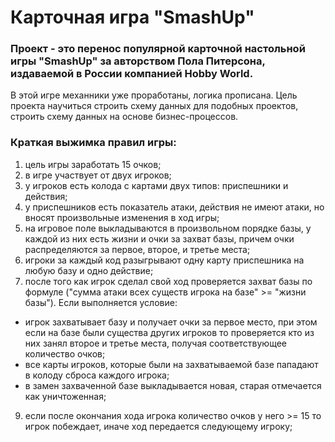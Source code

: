 # Карточная игра "SmashUp"
### Проект - это перенос популярной карточной настольной игры "SmashUp" за авторством Пола Питерсона, издаваемой в России компанией Hobby World. 
В этой игре механники уже проработаны, логика прописана. Цель проекта научиться строить схему данных для подобных проектов, строить схему данных на основе бизнес-процессов.

### Краткая выжимка правил игры:
1. цель игры заработать 15 очков;
2. в игре участвует от двух игроков;
3. у игроков есть колода с картами двух типов: приспешники и действия;
4. у приспешников есть показатель атаки, действия не имеют атаки, но вносят произвольные изменения в ход игры;
5. на игровое поле выкладываются в произвольном порядке базы, у каждой из них есть жизни и очки за захват базы, причем очки распределяются за первое, второе, и третье места;
6. игроки за каждый код разыгрывают одну карту приспешника на любую базу и одно действие; 
7. после того как игрок сделал свой ход проверяется захват базы по формуле ("сумма атаки всех существ игрока на базе" >= "жизни базы"). Если выполняется условие:
 *  игрок захватывает базу и получает очки за первое место, при этом если на базе были существа других игроков то проверяется кто из них занял второе и третье места, получая соответствующее количество очков;
 * все карты игроков, которые были на захватываемой базе пападают в колоду сброса каждого игрока;
 * в замен захваченной базе выкладывается новая, старая отмечается как уничтоженная;
9. если после окончания хода игрока количество очков у него >= 15 то игрок побеждает, иначе ход передается следующему игроку; 
